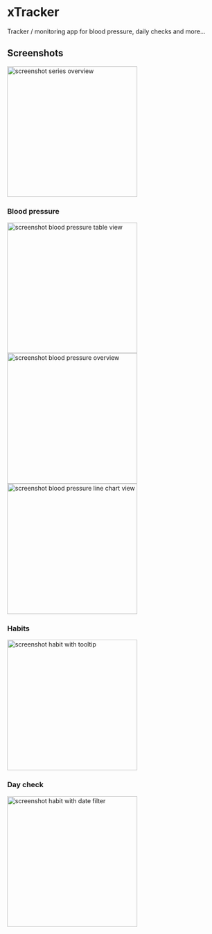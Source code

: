 # xTracker

Tracker / monitoring app for blood pressure, daily checks and more...

## Screenshots

<!--suppress CheckImageSize -->
<img src="resources/playstore/screenshots/phone/phone_series.jpg" width="300" alt="screenshot series overview">

### Blood pressure

<img src="resources/playstore/screenshots/phone/phone_bloodpressure_table.jpg" width="300" alt="screenshot blood pressure table view">
<img src="resources/playstore/screenshots/phone/phone_bloodpressure_overview.jpg" width="300" alt="screenshot blood pressure overview">
<img src="resources/playstore/screenshots/phone/phone_bloodpressure_chart.jpg" width="300" alt="screenshot blood pressure line chart view">

### Habits

<img src="resources/playstore/screenshots/phone/phone_habit_drinking_water_pixels.jpg" width="300" alt="screenshot habit with tooltip">

### Day check

<img src="resources/playstore/screenshots/phone/phone_dailysport_date_filter.jpg" width="300" alt="screenshot habit with date filter">
